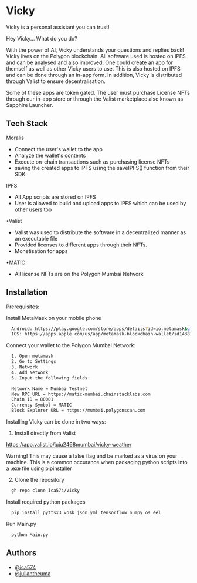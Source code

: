 
# Vicky

Vicky is a personal assistant you can trust!

Hey Vicky... What do you do?

 With the power of AI, Vicky understands your questions and replies back!
 Vicky lives on the Polygon blockchain. All software used is hosted on IPFS and can be analysed and also improved. 
 One could create an app for themself as well as other Vicky users to use. This is also hosted on IPFS and can be done through an in-app form.
 In addition, Vicky is distributed through Valist to ensure decentralisation. 

 Some of these apps are token gated. The user must purchase License NFTs through our in-app store or through the Valist marketplace also known as Sapphire Launcher.

## Tech Stack

Moralis

- Connect the user's wallet to the app
- Analyze the wallet's contents
- Execute on-chain transactions such as purchasing license NFTs
- saving the created apps to IPFS using the saveIPFS() function from their SDK

IPFS 
- All App scripts are stored on IPFS
- User is allowed to build and upload apps to IPFS which can be used by other users too

•Valist 
- Valist was used to distribute the software in a decentralized manner as an executable file
- Provided licenses to different apps through their NFTs.
- Monetisation for apps

•MATIC
- All license NFTs are on the Polygon Mumbai Network


## Installation

Prerequisites:

Install MetaMask on your mobile phone
```bash
  Android: https://play.google.com/store/apps/details?id=io.metamask&gl=US
  IOS: https://apps.apple.com/us/app/metamask-blockchain-wallet/id1438144202
```
Connect your wallet to the Polygon Mumbai Network:
```bash
  1. Open metamask
  2. Go to Settings
  3. Network
  4. Add Network
  5. Input the following fields:

  Network Name = Mumbai Testnet
  New RPC URL = https://matic-mumbai.chainstacklabs.com
  Chain ID = 80001
  Currency Symbol = MATIC
  Block Explorer URL = https://mumbai.polygonscan.com
```

Installing Vicky can be done in two ways:

1. Install directly from Valist

https://app.valist.io/juju2468mumbai/vicky-weather

Warning! This may cause a false flag and be marked as a virus on your machine.
This is a common occurance when packaging python scripts into a .exe file using pipinstaller


2. Clone the repository

```bash
  gh repo clone ica574/Vicky
```
Install required python packages

```bash
  pip install pyttsx3 vosk json yml tensorflow numpy os eel
```
Run Main.py
```bash
  python Main.py
```


## Authors
- [@ica574](https://github.com/ica574)
- [@juliantheuma](https://www.github.com/octokatherine)


